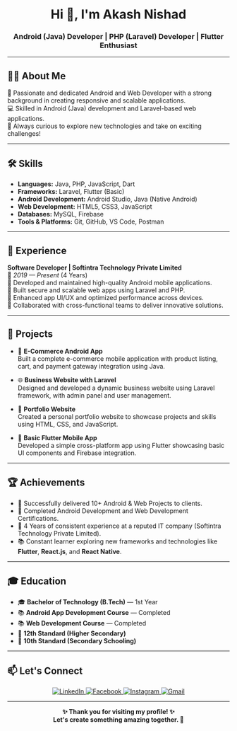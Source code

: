 <h1 align="center">Hi 👋, I'm Akash Nishad</h1>
<h3 align="center">Android (Java) Developer | PHP (Laravel) Developer | Flutter Enthusiast</h3>

---

## 🧑‍💻 About Me

🌟 Passionate and dedicated Android and Web Developer with a strong background in creating responsive and scalable applications.  
💻 Skilled in Android (Java) development and Laravel-based web applications.  
🚀 Always curious to explore new technologies and take on exciting challenges!

---

## 🛠️ Skills

- **Languages:** Java, PHP, JavaScript, Dart
- **Frameworks:** Laravel, Flutter (Basic)
- **Android Development:** Android Studio, Java (Native Android)
- **Web Development:** HTML5, CSS3, JavaScript
- **Databases:** MySQL, Firebase
- **Tools & Platforms:** Git, GitHub, VS Code, Postman

---

## 💼 Experience

**Software Developer | Softintra Technology Private Limited**  
📅 *2019 — Present* (4 Years)  
🔹 Developed and maintained high-quality Android mobile applications.  
🔹 Built secure and scalable web apps using Laravel and PHP.  
🔹 Enhanced app UI/UX and optimized performance across devices.  
🔹 Collaborated with cross-functional teams to deliver innovative solutions.

---

## 🎯 Projects

- 📱 **E-Commerce Android App**  
  Built a complete e-commerce mobile application with product listing, cart, and payment gateway integration using Java.

- 🌐 **Business Website with Laravel**  
  Designed and developed a dynamic business website using Laravel framework, with admin panel and user management.

- 🚀 **Portfolio Website**  
  Created a personal portfolio website to showcase projects and skills using HTML, CSS, and JavaScript.

- 📲 **Basic Flutter Mobile App**  
  Developed a simple cross-platform app using Flutter showcasing basic UI components and Firebase integration.

---

## 🏆 Achievements

- 🥇 Successfully delivered 10+ Android & Web Projects to clients.
- 🥈 Completed Android Development and Web Development Certifications.
- 🥉 4 Years of consistent experience at a reputed IT company (Softintra Technology Private Limited).
- 📚 Constant learner exploring new frameworks and technologies like **Flutter**, **React.js**, and **React Native**.
---

## 🎓 Education

- 🎓 **Bachelor of Technology (B.Tech)** — 1st Year  
- 📚 **Android App Development Course** — Completed  
- 📚 **Web Development Course** — Completed  
- 🏫 **12th Standard (Higher Secondary)**  
- 🏫 **10th Standard (Secondary Schooling)**  

---

## 📫 Let's Connect

<p align="center">
  <a href="https://www.linkedin.com/in/akashnishad08/" target="_blank">
    <img src="https://img.shields.io/badge/LinkedIn-0A66C2?style=for-the-badge&logo=linkedin&logoColor=white" alt="LinkedIn" />
  </a>
  <a href="https://www.facebook.com/akashnishad08" target="_blank">
    <img src="https://img.shields.io/badge/Facebook-1877F2?style=for-the-badge&logo=facebook&logoColor=white" alt="Facebook" />
  </a>
  <a href="https://www.instagram.com/akashnishad08/" target="_blank">
    <img src="https://img.shields.io/badge/Instagram-E4405F?style=for-the-badge&logo=instagram&logoColor=white" alt="Instagram" />
  </a>
  <a href="mailto:officialakash.gkp@gmail.com" target="_blank">
    <img src="https://img.shields.io/badge/Gmail-D14836?style=for-the-badge&logo=gmail&logoColor=white" alt="Gmail" />
  </a>
</p>

---

<p align="center">
  <b>✨ Thank you for visiting my profile! ✨<br>Let's create something amazing together. 🚀</b>
</p>
